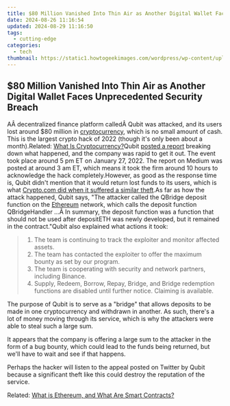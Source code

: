 ```yaml
---
title: $80 Million Vanished Into Thin Air as Another Digital Wallet Faces Unprecedented Security Breach
date: 2024-08-26 11:16:54
updated: 2024-08-29 11:16:50
tags:
  - cutting-edge
categories:
  - tech
thumbnail: https://static1.howtogeekimages.com/wordpress/wp-content/uploads/2021/08/hacker-with-laptop.jpg
---
```


## $80 Million Vanished Into Thin Air as Another Digital Wallet Faces Unprecedented Security Breach

AÂ decentralized finance platform calledÂ Qubit was attacked, and its users lost around $80 million in [cryptocurrency](https://sim-unlock.techidaily.com/in-2024-top-11-free-apps-to-check-imei-on-itel-p40plus-phones-by-drfone-android/), which is no small amount of cash. This is the largest crypto hack of 2022 (though it's only been about a month).Related: [What Is Cryptocurrency?](https://sim-unlock.techidaily.com/in-2024-top-11-free-apps-to-check-imei-on-itel-p40plus-phones-by-drfone-android/)Qubit [posted a report](https://medium.com/@QubitFin/protocol-exploit-report-305c34540fa3) breaking down what happened, and the company was rapid to get it out. The event took place around 5 pm ET on January 27, 2022\. The report on Medium was posted at around 3 am ET, which means it took the firm around 10 hours to acknowledge the hack completely.However, as good as the response time is, Qubit didn't mention that it would return lost funds to its users, which is what [Crypto.com did when it suffered a similar theft](https://fox-http.techidaily.com/new-essential-top-5-iphone-podcast-aggregators-for-2024/).As far as how the attack happened, Qubit says, "The attacker called the QBridge deposit function on the [Ethereum](https://extra-information.techidaily.com/in-2024-automated-opener-your-srt-files-windows-and-mac/) network, which calls the deposit function QBridgeHandler ...Â In summary, the deposit function was a function that should not be used after depositETH was newly developed, but it remained in the contract."Qubit also explained what actions it took:

> 1. The team is continuing to track the exploiter and monitor affected assets.
> 2. The team has contacted the exploiter to offer the maximum bounty as set by our program.
> 3. The team is cooperating with security and network partners, including Binance.
> 4. Supply, Redeem, Borrow, Repay, Bridge, and Bridge redemption functions are disabled until further notice. Claiming is available.

 The purpose of Qubit is to serve as a "bridge" that allows deposits to be made in one cryptocurrency and withdrawn in another. As such, there's a lot of money moving through its service, which is why the attackers were able to steal such a large sum.

 It appears that the company is offering a large sum to the attacker in the form of a bug bounty, which could lead to the funds being returned, but we'll have to wait and see if that happens.

 Perhaps the hacker will listen to the appeal posted on Twitter by Qubit because a significant theft like this could destroy the reputation of the service.

Related: [What is Ethereum, and What Are Smart Contracts?](https://extra-information.techidaily.com/in-2024-automated-opener-your-srt-files-windows-and-mac/)

<ins class="adsbygoogle"
     style="display:block"
     data-ad-format="autorelaxed"
     data-ad-client="ca-pub-7571918770474297"
     data-ad-slot="1223367746"></ins>



<ins class="adsbygoogle"
     style="display:block"
     data-ad-client="ca-pub-7571918770474297"
     data-ad-slot="8358498916"
     data-ad-format="auto"
     data-full-width-responsive="true"></ins>
